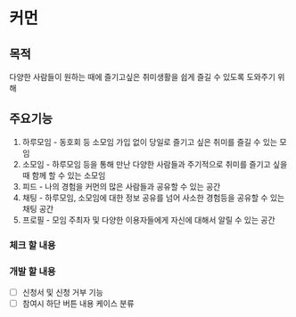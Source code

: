 # 커먼

## 목적
다양한 사람들이 원하는 때에 즐기고싶은 취미생활을 쉽게 즐길 수 있도록 도와주기 위해

## 주요기능
1. 하루모임 - 동호회 등 소모임 가입 없이 당일로 즐기고 싶은 취미를 즐길 수 있는 모임
2. 소모임 - 하루모임 등을 통해 만난 다양한 사람들과 주기적으로 취미를 즐기고 싶을 때 함께 할 수 있는 소모임
3. 피드 - 나의 경험을 커먼의 많은 사람들과 공유할 수 있는 공간
4. 채팅 - 하루모임, 소모임에 대한 정보 공유를 넘어 사소한 경험등을 공유할 수 있는 채팅 공간
5. 프로필 - 모임 주최자 및 다양한 이용자들에게 자신에 대해서 알릴 수 있는 공간

### 체크 할 내용

### 개발 할 내용
- [ ] 신청서 및 신청 거부 기능
- [ ] 참여시 하단 버튼 내용 케이스 분류